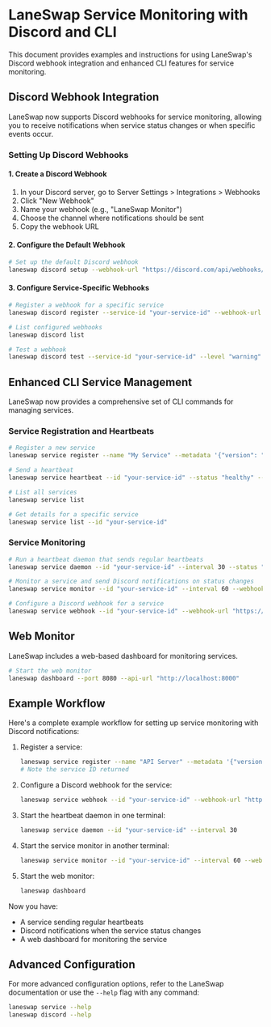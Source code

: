 # LaneSwap Service Monitoring with Discord and CLI

This document provides examples and instructions for using LaneSwap's Discord webhook integration and enhanced CLI features for service monitoring.

## Discord Webhook Integration

LaneSwap now supports Discord webhooks for service monitoring, allowing you to receive notifications when service status changes or when specific events occur.

### Setting Up Discord Webhooks

#### 1. Create a Discord Webhook

1. In your Discord server, go to Server Settings > Integrations > Webhooks
2. Click "New Webhook"
3. Name your webhook (e.g., "LaneSwap Monitor")
4. Choose the channel where notifications should be sent
5. Copy the webhook URL

#### 2. Configure the Default Webhook

```bash
# Set up the default Discord webhook
laneswap discord setup --webhook-url "https://discord.com/api/webhooks/your-webhook-url" --username "LaneSwap Monitor"
```

#### 3. Configure Service-Specific Webhooks

```bash
# Register a webhook for a specific service
laneswap discord register --service-id "your-service-id" --webhook-url "https://discord.com/api/webhooks/your-webhook-url" --levels "warning,error"

# List configured webhooks
laneswap discord list

# Test a webhook
laneswap discord test --service-id "your-service-id" --level "warning" --message "This is a test notification"
```

## Enhanced CLI Service Management

LaneSwap now provides a comprehensive set of CLI commands for managing services.

### Service Registration and Heartbeats

```bash
# Register a new service
laneswap service register --name "My Service" --metadata '{"version": "1.0.0", "environment": "production"}'

# Send a heartbeat
laneswap service heartbeat --id "your-service-id" --status "healthy" --message "Service is running normally"

# List all services
laneswap service list

# Get details for a specific service
laneswap service list --id "your-service-id"
```

### Service Monitoring

```bash
# Run a heartbeat daemon that sends regular heartbeats
laneswap service daemon --id "your-service-id" --interval 30 --status "healthy"

# Monitor a service and send Discord notifications on status changes
laneswap service monitor --id "your-service-id" --interval 60 --webhook-url "https://discord.com/api/webhooks/your-webhook-url"

# Configure a Discord webhook for a service
laneswap service webhook --id "your-service-id" --webhook-url "https://discord.com/api/webhooks/your-webhook-url" --levels "warning,error"
```

## Web Monitor

LaneSwap includes a web-based dashboard for monitoring services.

```bash
# Start the web monitor
laneswap dashboard --port 8080 --api-url "http://localhost:8000"
```

## Example Workflow

Here's a complete example workflow for setting up service monitoring with Discord notifications:

1. Register a service:
   ```bash
   laneswap service register --name "API Server" --metadata '{"version": "1.0.0"}'
   # Note the service ID returned
   ```

2. Configure a Discord webhook for the service:
   ```bash
   laneswap service webhook --id "your-service-id" --webhook-url "https://discord.com/api/webhooks/your-webhook-url"
   ```

3. Start the heartbeat daemon in one terminal:
   ```bash
   laneswap service daemon --id "your-service-id" --interval 30
   ```

4. Start the service monitor in another terminal:
   ```bash
   laneswap service monitor --id "your-service-id" --interval 60 --webhook-url "https://discord.com/api/webhooks/your-webhook-url"
   ```

5. Start the web monitor:
   ```bash
   laneswap dashboard
   ```

Now you have:
- A service sending regular heartbeats
- Discord notifications when the service status changes
- A web dashboard for monitoring the service

## Advanced Configuration

For more advanced configuration options, refer to the LaneSwap documentation or use the `--help` flag with any command:

```bash
laneswap service --help
laneswap discord --help
``` 